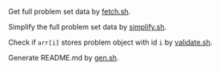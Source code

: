 Get full problem set data by [fetch.sh](fetch.sh).

Simplify the full problem set data by [simplify.sh](simplify.sh).

Check if `arr[i]` stores problem object with id `i` by [validate.sh](validate.sh).

Generate README.md by [gen.sh](gen.sh).